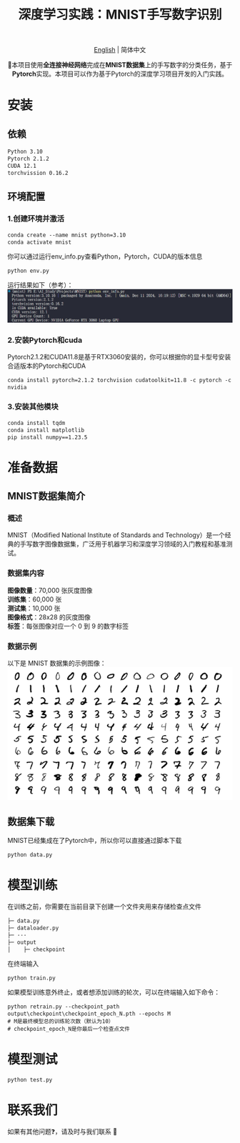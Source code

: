 <p align="center">
    <h1 align="center">深度学习实践：MNIST手写数字识别</h1>
</p>


<br>
<div align="center">

[English](README.md) | 简体中文

</div>

<p align="center">
    🌟本项目使用<strong>全连接神经网络</strong>完成在<strong>MNIST数据集</strong>上的手写数字的分类任务，基于<strong>Pytorch</strong>实现。本项目可以作为基于Pytorch的深度学习项目开发的入门实践。
</p>


# 安装
## 依赖
```
Python 3.10
Pytorch 2.1.2
CUDA 12.1
torchvission 0.16.2
```
## 环境配置
### 1.创建环境并激活
```
conda create --name mnist python=3.10
conda activate mnist
```
你可以通过运行env_info.py查看Python，Pytorch，CUDA的版本信息
```
python env.py
```
运行结果如下（参考）：
![image text](https://github.com/ZhigangHe-hust/Deep-Learning-MNIST/blob/main/figs/fig2.png)
### 2.安装Pytorch和cuda
Pytorch2.1.2和CUDA11.8是基于RTX3060安装的，你可以根据你的显卡型号安装合适版本的Pytorch和CUDA
```
conda install pytorch=2.1.2 torchvision cudatoolkit=11.8 -c pytorch -c nvidia
```
### 3.安装其他模块
```
conda install tqdm
conda install matplotlib
pip install numpy==1.23.5
```

# 准备数据
##  MNIST数据集简介
### 概述
MNIST（Modified National Institute of Standards and Technology）是一个经典的手写数字图像数据集，广泛用于机器学习和深度学习领域的入门教程和基准测试。
### 数据集内容
**图像数量**：70,000 张灰度图像<br>
**训练集**：60,000 张<br>
**测试集**：10,000 张<br>
**图像格式**：28x28 的灰度图像<br>
**标签**：每张图像对应一个 0 到 9 的数字标签<br>
### 数据示例
以下是 MNIST 数据集的示例图像：
![image text](https://github.com/ZhigangHe-hust/Deep-Learning-MNIST/blob/main/figs/fig1.png)
## 数据集下载
MNIST已经集成在了Pytorch中，所以你可以直接通过脚本下载
```
python data.py
```

# 模型训练
在训练之前，你需要在当前目录下创建一个文件夹用来存储检查点文件
```
├─ data.py
├─ dataloader.py
├─ ···
├─ output
│    ├─ checkpoint
```
在终端输入
```
python train.py
```
如果模型训练意外终止，或者想添加训练的轮次，可以在终端输入如下命令：
```
python retrain.py --checkpoint_path output\checkpoint\checkpoint_epoch_N.pth --epochs M
# M是最终模型总的训练轮次数（默认为10）
# checkpoint_epoch_N是你最后一个检查点文件
```

# 模型测试
```
python test.py
```

# 联系我们

如果有其他问题❓，请及时与我们联系 👬
